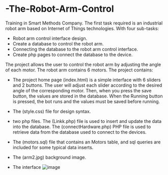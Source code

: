 # -The-Robot-Arm-Control
Training in Smart Methods Company. The first task required is an industrial robot arm based on Internet of Things technologies. With four sub-tasks:
- Robot arm control interface design.
- Create a database to control the robot arm.
- Connecting the database to the robot arm control interface.
- Create php pages to connect the database to the device.

The project allows the user to control the robot arm by adjusting the angle of each motor. The robot arm contains 6 motors. The project contains:
- The project home page (index.html) is a simple interface with 6 sliders and 2 buttons. The user will adjust each slider according to the desired angle of the corresponding motor. Then, when you press the save button, the values ​​are stored in the database. When the Running button is pressed, the bot runs and the values ​​must be saved before running.

- The (style.css) file for design syntax.

- two php files. The (Linkk.php) file is used to insert and update the data into the database. The (connectHardware.php) PHP file is used to retrieve data from the database used to connect to the devices.

-  The (motors.sql) file that contains an Motors table, and sql queries are included for some typical data inserts.

- The (arm2.jpg) background image.
- The interface
![image](https://user-images.githubusercontent.com/47089835/123521973-c4e0d300-d6c2-11eb-83f1-8ab920f5cf02.png)
